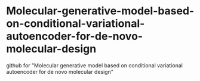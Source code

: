 # Molecular-generative-model-based-on-conditional-variational-autoencoder-for-de-novo-molecular-design
github for "Molecular generative model based on conditional variational autoencoder for de novo molecular design"
